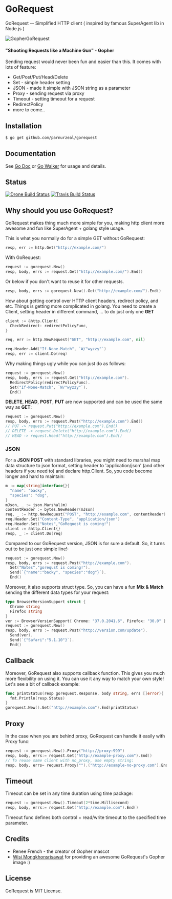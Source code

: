 GoRequest
=========

GoRequest -- Simplified HTTP client ( inspired by famous SuperAgent lib in Node.js )

![GopherGoRequest](https://raw.githubusercontent.com/parnurzeal/gorequest/gh-pages/images/Gopher_GoRequest_400x300.jpg)

#### "Shooting Requests like a Machine Gun" - Gopher

Sending request would never been fun and easier than this. It comes with lots of feature: 

* Get/Post/Put/Head/Delete
* Set - simple header setting 
* JSON - made it simple with JSON string as a parameter
* Proxy - sending request via proxy
* Timeout - setting timeout for a request
* RedirectPolicy
* more to come.. 

## Installation

```bash
$ go get github.com/parnurzeal/gorequest
```

## Documentation
See [Go Doc](http://godoc.org/github.com/parnurzeal/gorequest) or [Go Walker](http://gowalker.org/github.com/parnurzeal/gorequest) for usage and details.

## Status

[![Drone Build Status](https://drone.io/github.com/jmcvetta/restclient/status.png)](https://drone.io/github.com/parnurzeal/gorequest/latest)
[![Travis Build Status](https://travis-ci.org/parnurzeal/gorequest.svg?branch=master)](https://travis-ci.org/parnurzeal/gorequest)

## Why should you use GoRequest?

GoRequest makes thing much more simple for you, making http client more awesome and fun like SuperAgent + golang style usage.

This is what you normally do for a simple GET without GoRequest:

```go
resp, err := http.Get("http://example.com/")
```

With GoRequest:

```go
request := gorequest.New()
resp, body, errs := request.Get("http://example.com/").End()
```

Or below if you don't want to reuse it for other requests.

```go
resp, body, errs := gorequest.New().Get("http://example.com/").End()
```

How about getting control over HTTP client headers, redirect policy, and etc. Things is getting more complicated in golang. You need to create a Client, setting header in different command, ... to do just only one __GET__

```go
client := &http.Client{
  CheckRedirect: redirectPolicyFunc,
}

req, err := http.NewRequest("GET", "http://example.com", nil)

req.Header.Add("If-None-Match", `W/"wyzzy"`)
resp, err := client.Do(req)
```

Why making things ugly while you can just do as follows:

```go
request := gorequest.New()
resp, body, errs := request.Get("http://example.com").
  RedirectPolicy(redirectPolicyFunc).
  Set("If-None-Match", `W/"wyzzy"`).
  End()
```

__DELETE__, __HEAD__, __POST__, __PUT__ are now supported and can be used the same way as __GET__:

```go
request := gorequest.New()
resp, body, errs := request.Post("http://example.com").End()
// PUT -> request.Put("http://example.com").End()
// DELETE -> request.Delete("http://example.com").End()
// HEAD -> request.Head("http://example.com").End()
```

### JSON

For a __JSON POST__ with standard libraries, you might need to marshal map data structure to json format, setting header to 'application/json' (and other headers if you need to) and declare http.Client. So, you code become longer and hard to maintain:

```go
m := map[string]interface{}{
  "name": "backy",
  "species": "dog",
}
mJson, _ := json.Marshal(m)
contentReader := bytes.NewReader(mJson)
req, _ := http.NewRequest("POST", "http://example.com", contentReader)
req.Header.Set("Content-Type", "application/json")
req.Header.Set("Notes","GoRequest is coming!")
client := &http.Client{}
resp, _ := client.Do(req)
```

Compared to our GoRequest version, JSON is for sure a default. So, it turns out to be just one simple line!:

```go
request := gorequest.New()
resp, body, errs := request.Post("http://example.com").
  Set("Notes","gorequst is coming!").
  Send(`{"name":"backy", "species":"dog"}`).
  End()
```

Moreover, it also supports struct type. So, you can have a fun __Mix & Match__ sending the different data types for your request:

```go
type BrowserVersionSupport struct {
  Chrome string
  Firefox string
}
ver := BrowserVersionSupport{ Chrome: "37.0.2041.6", Firefox: "30.0" }
request := gorequest.New()
resp, body, errs := request.Post("http://version.com/update").
  Send(ver).
  Send(`{"Safari":"5.1.10"}`).
  End()
```

## Callback

Moreover, GoRequest also supports callback function. This gives you much more flexibility on using it. You can use it any way to match your own style!
Let's see a bit of callback example:

```go
func printStatus(resp gorequest.Response, body string, errs []error){
  fmt.Println(resp.Status)
}
gorequest.New().Get("http://example.com").End(printStatus)
```

## Proxy

In the case when you are behind proxy, GoRequest can handle it easily with Proxy func:

```go
request := gorequest.New().Proxy("http://proxy:999")
resp, body, errs:= request.Get("http://example-proxy.com").End()
// To reuse same client with no_proxy, use empty string:
resp, body, errs= request.Proxy("").("http://example-no-proxy.com").End()
```

## Timeout

Timeout can be set in any time duration using time package:

```go
request := gorequest.New().Timeout(2*time.Millisecond)
resp, body, errs:= request.Get("http://example.com").End()
```

Timeout func defines both control + read/write timeout to the specified time parameter.

## Credits

* Renee French - the creator of Gopher mascot
* [Wisi Mongkhonsrisawat](https://www.facebook.com/puairw) for providing an awesome GoRequest's Gopher image :)

## License

GoRequest is MIT License.


